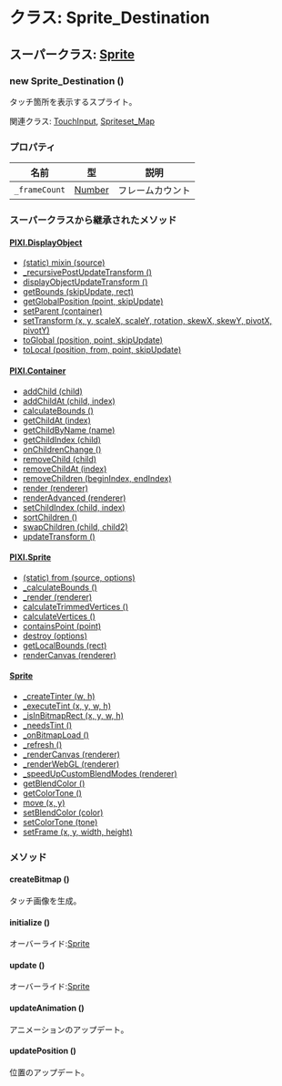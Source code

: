 # クラス: Sprite_Destination

## スーパークラス: [Sprite](Sprite.md)

### new Sprite_Destination ()
タッチ箇所を表示するスプライト。

関連クラス: [TouchInput](TouchInput.md), [Spriteset_Map](Spriteset_Map.md)

### プロパティ

| 名前 | 型 | 説明 |
| --- | --- | --- |
| `_frameCount` | [Number](Number.md) | フレームカウント |


### スーパークラスから継承されたメソッド

#### [PIXI.DisplayObject](PIXI.DisplayObject.md)

* [(static) mixin (source)](PIXI.DisplayObject.md#static-mixin-source)
* [\_recursivePostUpdateTransform ()](PIXI.DisplayObject.md#_recursivepostupdatetransform-)
* [displayObjectUpdateTransform ()](PIXI.DisplayObject.md#displayobjectupdatetransform-)
* [getBounds (skipUpdate, rect)](PIXI.DisplayObject.md#getbounds-skipupdate-rect--pixirectangle)
* [getGlobalPosition (point, skipUpdate)](PIXI.DisplayObject.md#getglobalposition-point-skipupdate--pixipoint)
* [setParent (container)](PIXI.DisplayObject.md#setparent-container--pixicontainer)
* [setTransform (x, y, scaleX, scaleY, rotation, skewX, skewY, pivotX, pivotY)](PIXI.DisplayObject.md#settransform-x-y-scalex-scaley-rotation-skewx-skewy-pivotx-pivoty--pixidisplayobject)
* [toGlobal (position, point, skipUpdate)](PIXI.DisplayObject.md#toglobal-position-point-skipupdate--pixipoint)
* [toLocal (position, from, point, skipUpdate)](PIXI.DisplayObject.md#tolocal-position-from-point-skipupdate--pixipoint)

#### [PIXI.Container](PIXI.Container.md)

* [addChild (child) ](PIXI.Container.md#addchild-child--pixidisplayobject)
* [addChildAt (child, index)](PIXI.Container.md#addchildat-child-index--pixidisplayobject)
* [calculateBounds ()](PIXI.Container.md#calculatebounds-)
* [getChildAt (index)](PIXI.Container.md#getchildat-index--pixidisplayobject)
* [getChildByName (name)](PIXI.Container.md#getchildbyname-name--pixidisplayobject)
* [getChildIndex (child)](PIXI.Container.md#getchildindex-child--pixidisplayobject)
* [onChildrenChange ()](PIXI.Container.md#onchildrenchange-)
* [removeChild (child)](PIXI.Container.md#removechild-child--pixidisplayobject)
* [removeChildAt (index)](PIXI.Container.md#removechildat-index--pixidisplayobject)
* [removeChildren (beginIndex, endIndex)](PIXI.Container.md#removechildren-beginindex-endindex--arraypixidisplayobject)
* [render (renderer)](PIXI.Container.md#render-renderer)
* [renderAdvanced (renderer)](PIXI.Container.md#renderadvanced-renderer)
* [setChildIndex (child, index)](PIXI.Container.md#setchildindex-child-index)
* [sortChildren ()](PIXI.Container.md#sortchildren-)
* [swapChildren (child, child2)](PIXI.Container.md#swapchildren-child-child2)
* [updateTransform ()](PIXI.Container.md#updatetransform-)

#### [PIXI.Sprite](PIXI.Sprite.md)

* [(static) from (source, options)](PIXI.Sprite.md#static-from-source-options--pixisprite)
* [\_calculateBounds ()](PIXI.Sprite.md#_calculatebounds-)
* [\_render (renderer)](PIXI.Sprite.md#_render-renderer)
* [calculateTrimmedVertices ()](PIXI.Sprite.md#calculatetrimmedvertices-)
* [calculateVertices ()](PIXI.Sprite.md#calculatevertices-)
* [containsPoint (point)](PIXI.Sprite.md#containspoint-point--boolean)
* [destroy (options)](PIXI.Sprite.md#destroy-options)
* [getLocalBounds (rect)](PIXI.Sprite.md#getlocalbounds-rect--pixirectangle)
* [renderCanvas (renderer)](PIXI.Sprite.md#rendercanvas-renderer)

#### [Sprite](Sprite.md)

* [\_createTinter (w, h)](Sprite.md#_createtinter-w-h)
* [\_executeTint (x, y, w, h)](Sprite.md#_executetint-x-y-w-h)
* [\_isInBitmapRect (x, y, w, h)](Sprite.md#_isinbitmaprect-x-y-w-h--boolean)
* [\_needsTint ()](Sprite.md#_needstint---boolean)
* [\_onBitmapLoad ()](Sprite.md#_onbitmapload-)
* [\_refresh ()](Sprite.md#_refresh-)
* [\_renderCanvas (renderer)](Sprite.md#_rendercanvas-renderer)
* [\_renderWebGL (renderer)](Sprite.md#_renderwebgl-renderer)
* [\_speedUpCustomBlendModes (renderer)](Sprite.md#_speedupcustomblendmodes-renderer)
* [getBlendColor ()](Sprite.md#getblendcolor---array)
* [getColorTone ()](Sprite.md#getcolortone---array)
* [move (x, y)](Sprite.md#Sprite.md#move-x-y)
* [setBlendColor (color)](Sprite.md#setblendcolor-color)
* [setColorTone (tone)](Sprite.md#setcolortone-tone)
* [setFrame (x, y, width, height)](Sprite.md#setframe-x-y-width-height)


### メソッド

#### createBitmap ()
タッチ画像を生成。


#### initialize ()
オーバーライド:[Sprite](Sprite.md#initialize-)


#### update ()
オーバーライド:[Sprite](Sprite.md#update-)


#### updateAnimation ()
アニメーションのアップデート。


#### updatePosition ()
位置のアップデート。



